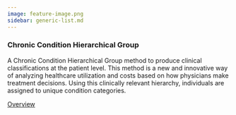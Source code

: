```yaml
---
image: feature-image.png
sidebar: generic-list.md
---
```


### Chronic Condition Hierarchical Group

A Chronic Condition Hierarchical Group method to produce clinical classifications at the patient level. This method is a new and innovative way of analyzing healthcare utilization and costs based on how physicians make treatment decisions. Using this clinically relevant hierarchy, individuals are assigned to unique condition categories.

[Overview]

[Overview]: http://google.com
